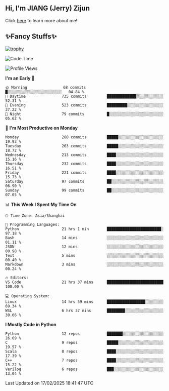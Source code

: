 ## Hi, I'm JIANG (Jerry) Zijun

Click [here](https://jzjerry.github.io/about/) to learn more about me!

## ✨Fancy Stuffs✨
[![trophy](https://github-profile-trophy.vercel.app/?username=jzjerry&theme=onedark)](https://github.com/ryo-ma/github-profile-trophy)
<!--START_SECTION:waka-->
![Code Time](http://img.shields.io/badge/Code%20Time-1%2C032%20hrs%2032%20mins-blue)

![Profile Views](http://img.shields.io/badge/Profile%20Views-0-blue)

**I'm an Early 🐤** 

```text
🌞 Morning                68 commits          █░░░░░░░░░░░░░░░░░░░░░░░░   04.84 % 
🌆 Daytime                735 commits         █████████████░░░░░░░░░░░░   52.31 % 
🌃 Evening                523 commits         █████████░░░░░░░░░░░░░░░░   37.22 % 
🌙 Night                  79 commits          █░░░░░░░░░░░░░░░░░░░░░░░░   05.62 % 
```
📅 **I'm Most Productive on Monday** 

```text
Monday                   280 commits         █████░░░░░░░░░░░░░░░░░░░░   19.93 % 
Tuesday                  263 commits         █████░░░░░░░░░░░░░░░░░░░░   18.72 % 
Wednesday                213 commits         ████░░░░░░░░░░░░░░░░░░░░░   15.16 % 
Thursday                 232 commits         ████░░░░░░░░░░░░░░░░░░░░░   16.51 % 
Friday                   221 commits         ████░░░░░░░░░░░░░░░░░░░░░   15.73 % 
Saturday                 97 commits          ██░░░░░░░░░░░░░░░░░░░░░░░   06.90 % 
Sunday                   99 commits          ██░░░░░░░░░░░░░░░░░░░░░░░   07.05 % 
```


📊 **This Week I Spent My Time On** 

```text
🕑︎ Time Zone: Asia/Shanghai

💬 Programming Languages: 
Python                   21 hrs 1 min        ████████████████████████░   97.18 % 
Bash                     14 mins             ░░░░░░░░░░░░░░░░░░░░░░░░░   01.11 % 
JSON                     12 mins             ░░░░░░░░░░░░░░░░░░░░░░░░░   00.98 % 
Text                     5 mins              ░░░░░░░░░░░░░░░░░░░░░░░░░   00.40 % 
Markdown                 3 mins              ░░░░░░░░░░░░░░░░░░░░░░░░░   00.24 % 

🔥 Editors: 
VS Code                  21 hrs 37 mins      █████████████████████████   100.00 % 

💻 Operating System: 
Linux                    14 hrs 59 mins      █████████████████░░░░░░░░   69.34 % 
WSL                      6 hrs 37 mins       ████████░░░░░░░░░░░░░░░░░   30.66 % 
```

**I Mostly Code in Python** 

```text
Python                   12 repos            ███████░░░░░░░░░░░░░░░░░░   26.09 % 
C                        9 repos             █████░░░░░░░░░░░░░░░░░░░░   19.57 % 
Scala                    8 repos             ████░░░░░░░░░░░░░░░░░░░░░   17.39 % 
C++                      7 repos             ████░░░░░░░░░░░░░░░░░░░░░   15.22 % 
Verilog                  6 repos             ███░░░░░░░░░░░░░░░░░░░░░░   13.04 % 
```




 Last Updated on 17/02/2025 18:41:47 UTC
<!--END_SECTION:waka-->
